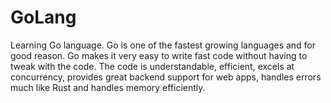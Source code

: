 # GoLang
Learning Go language. Go is one of the fastest growing languages and for good reason. Go makes it very easy to write fast code without having to tweak with the code. The code is understandable, efficient, excels at concurrency, provides great backend support for web apps, handles errors much like Rust and handles memory efficiently.

